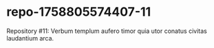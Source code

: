 # repo-1758805574407-11
Repository #11: Verbum templum aufero timor quia utor conatus civitas laudantium arca.
